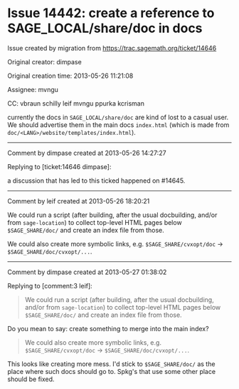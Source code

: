 # Issue 14442: create a reference to SAGE_LOCAL/share/doc in docs

Issue created by migration from https://trac.sagemath.org/ticket/14646

Original creator: dimpase

Original creation time: 2013-05-26 11:21:08

Assignee: mvngu

CC:  vbraun schilly leif mvngu ppurka kcrisman

currently the docs in `SAGE_LOCAL/share/doc` are kind of lost to a casual user. We should advertise them in the main docs `index.html` (which is made from `doc/<LANG>/website/templates/index.html`).


---

Comment by dimpase created at 2013-05-26 14:27:27

Replying to [ticket:14646 dimpase]:

a discussion that has led to this ticked happened on #14645.


---

Comment by leif created at 2013-05-26 18:20:21

We could run a script (after building, after the usual docbuilding, and/or from `sage-location`) to collect top-level HTML pages below `$SAGE_SHARE/doc/` and create an index file from those.

We could also create more symbolic links, e.g. `$SAGE_SHARE/cvxopt/doc` -> `$SAGE_SHARE/doc/cvxopt/...`.


---

Comment by dimpase created at 2013-05-27 01:38:02

Replying to [comment:3 leif]:
> We could run a script (after building, after the usual docbuilding, and/or from `sage-location`) to collect top-level HTML pages below `$SAGE_SHARE/doc/` and create an index file from those.

Do you mean to say: create something to merge into the main index?

> 
> We could also create more symbolic links, e.g. `$SAGE_SHARE/cvxopt/doc` -> `$SAGE_SHARE/doc/cvxopt/...`.

This looks like creating more mess. I'd stick to `$SAGE_SHARE/doc/` as the place where such docs should go to. Spkg's that use some other place should be fixed.
